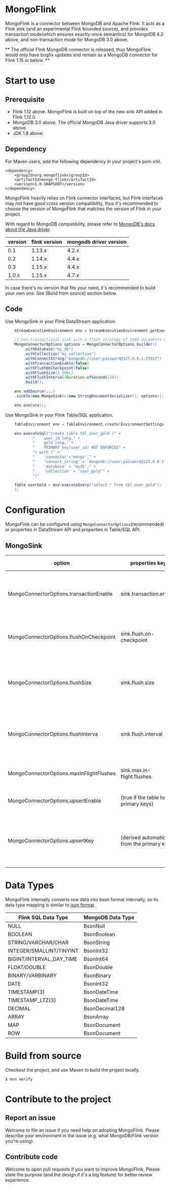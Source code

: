 # MongoFlink
MongoFlink is a connector between MongoDB and Apache Flink. It acts as a Flink sink (and an experimental Flink bounded
source), and provides transaction mode(which ensures exactly-once semantics) for MongoDB 4.2 above, and non-transaction
mode for MongoDB 3.0 above.

** The official Flink MongoDB connector is released, thus MongoFlink would only have bugfix updates and remain as a MongoDB
connector for Flink 1.15 or below. **

# Start to use
## Prerequisite

- Flink 1.12 above. MongoFlink is built on top of the new sink API added in Flink 1.12.0.
- MongoDB 3.0 above. The official MongoDB Java driver supports 3.0 above.
- JDK 1.8 above.

## Dependency

For Maven users, add the following dependency in your project's pom.xml.

```
<dependency>
	<groupId>org.mongoflink</groupId>
	<artifactId>mongo-flink</artifactId>
	<version>1.0-SNAPSHOT</version>
</dependency>
```

MongoFlink heavily relies on Flink connector interfaces, but Flink interfaces may not have good cross version
compatibility, thus it's recommended to choose the version of MongoFlink that matches the version of Flink
in your project.

With regard to MongoDB compatibility, please refer to [MongoDB's docs about the Java driver](https://www.mongodb.com/docs/drivers/java/sync/current/compatibility/).

| version | flink version | mongodb driver version |
|---------| ------------- |------------------------|
| 0.1     | 1.13.x | 4.2.x                  |
| 0.2     | 1.14.x | 4.4.x                  |
| 0.3     | 1.15.x | 4.4.x                  |
| 1.0.x   | 1.15.x | 4.7.x                  |

In case there's no version that fits your need, it's recommended to build your own one. See [Build from source]
section below.

## Code

Use MongoSink in your Flink DataStream application.

```java
	StreamExecutionEnvironment env = StreamExecutionEnvironment.getExecutionEnvironment();

	// non-transactional sink with a flush strategy of 1000 documents or 10 seconds
	MongoConnectorOptions options = MongoConnectorOptions.builder()
		.withDatabase("my_db")
		.withCollection("my_collection")
		.withConnectString("mongodb://user:password@127.0.0.1:27017")
		.withTransactionEnable(false)
		.withFlushOnCheckpoint(false)
		.withFlushSize(1_000L)
		.withFlushInterval(Duration.ofSeconds(10))
		.build();

	env.addSource(...)
	.sinkTo(new MongoSink<>(new StringDocumentSerializer(), options));

	env.execute();
```

Use MongoSink in your Flink Table/SQL application.

```java
	TableEnvironment env = TableEnvironment.create(EnvironmentSettings.inStreamingMode());

	env.executeSql("create table tbl_user_gold (" +
			"    user_id long," +
			"    gold long," +
			"    PRIMARY key(user_id) NOT ENFORCED" +
			") with (" +
			"    'connector'='mongo'," +
			"    'connect_string' = 'mongodb://user:password@127.0.0.1:27017'," +
			"    'database' = 'mydb'," +
			"    'collection' = 'user_gold'" +
			")"

	Table userGold = env.executeQuery("select * from tbl_user_gold");
	);
```

# Configuration

MongoFlink can be configured using `MongoConnectorOptions`(recommended) or properties in DataStream API and properties
in Table/SQL API.

## MongoSink

| option                                  | properties key                              | description                                                                                    | default value |
|-----------------------------------------|---------------------------------------------|------------------------------------------------------------------------------------------------|--------------|
| MongoConnectorOptions.transactionEnable | sink.transaction.enable                     | Whether to use transactions in MongoSink (requires MongoDB 4.2+).                              | false        |
| MongoConnectorOptions.flushOnCheckpoint | sink.flush.on-checkpoint                    | Whether to flush the buffered documents on checkpoint barriers.                                | false        |
| MongoConnectorOptions.flushSize         | sink.flush.size                             | Max buffered documents before flush. Only valid when `sink.flush.on-checkpoint` is `false`.    | 1000         |
| MongoConnectorOptions.flushInterva      | sink.flush.interval                         | Flush interval in milliseconds. Only valid when `sink.flush.on-checkpoint` is `false`.         | 30000        |
| MongoConnectorOptions.maxInFlightFlushes | sink.max.in-flight.flushes                  | Max in-flight flushes before blocking the writer.                                              | 5            |
| MongoConnectorOptions.upsertEnable | (true if the table has primary keys)        | Whether to write documents via upsert mode.                                                    | false        |
| MongoConnectorOptions.upsertKey | (derived automatically from the primary key) | The primary keys for upsert. Only valid in upsert mode. Keys are in csv format for properties. | []           |

# Data Types

MongoFlink internally converts row data into bson format internally, so its data type mapping is
similar to [json format](https://nightlies.apache.org/flink/flink-docs-stable/docs/connectors/table/formats/json/#data-type-mapping).

| Flink SQL Data Type      | MongoDB Data Type |
|--------------------------|-----------------|
| NULL                     | BsonNull        |
| BOOLEAN                  | BsonBoolean     |
| STRING/VARCHAR/CHAR      | BsonString      |
| INTEGER/SMALLINT/TINYINT | BsonInt32       |
| BIGINT/INTERVAL_DAY_TIME | BsonInt64       |
| FLOAT/DOUBLE             | BsonDouble      |
| BINARY/VARBINARY         | BsonBinary      |
| DATE                     | BsonInt32       |
| TIMESTAMP(3)             | BsonDateTime    |
| TIMESTAMP_LTZ(3)         | BsonDateTime    |
| DECIMAL                  | BsonDecimal128  |
| ARRAY                    | BsonArray       |
| MAP                      | BsonDocument    |
| ROW                      | BsonDocument    |

# Build from source

Checkout the project, and use Maven to build the project locally.

```
$ mvn verify
```

# Contribute to the project

## Report an issue
Welcome to file an issue if you need help on adopting MongoFlink. Please describe your environment in the issue
(e.g. what MongoDB/Flink version you're using).

## Contribute code
Welcome to open pull requests if you want to improve MongoFlink. Please state the purpose (and the design if it's a big
feature) for better review experience.
